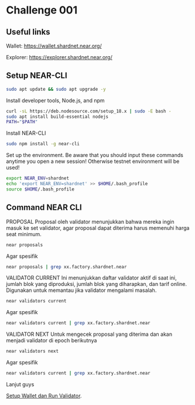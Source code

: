 # Challenge 001

## Useful links

Wallet: https://wallet.shardnet.near.org/

Explorer: https://explorer.shardnet.near.org/ 

## Setup NEAR-CLI
```bash
sudo apt update && sudo apt upgrade -y
```
Install developer tools, Node.js, and npm
```bash
curl -sL https://deb.nodesource.com/setup_18.x | sudo -E bash -  
sudo apt install build-essential nodejs
PATH="$PATH"
```
Install NEAR-CLI
```bash
sudo npm install -g near-cli
```
Set up the environment. Be aware that you should input these commands anytime you open a new session! Otherwise testnet environment will be used!
```bash
export NEAR_ENV=shardnet
echo 'export NEAR_ENV=shardnet' >> $HOME/.bash_profile
source $HOME/.bash_profile
```
## Command NEAR CLI
PROPOSAL
Proposal oleh validator menunjukkan bahwa mereka ingin masuk ke set validator, agar proposal dapat diterima harus memenuhi harga seat minimum.
```bash
near proposals
```
Agar spesifik
```bash
near proposals | grep xx.factory.shardnet.near
```

VALIDATOR CURRENT
Ini menunjukkan daftar validator aktif di saat ini, jumlah blok yang diproduksi, jumlah blok yang diharapkan, dan tarif online. Digunakan untuk memantau jika validator mengalami masalah.
```bash
near validators current
```
Agar spesifik
```bash
near validators current | grep xx.factory.shardnet.near
```

VALIDATOR NEXT
Untuk mengecek proposal yang diterima dan akan menjadi validator di epoch berikutnya
```bash
near validators next
```
Agar spesifik
```bash
near validators current | grep xx.factory.shardnet.near
```

Lanjut guys

[Setup Wallet dan Run Validator](./2.md).
